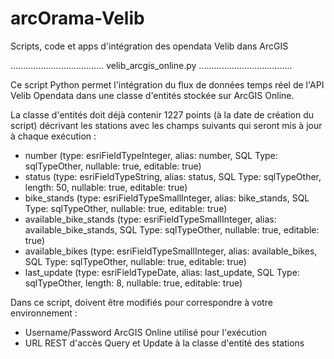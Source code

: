arcOrama-Velib
==============

Scripts, code et apps d'intégration des opendata Velib dans ArcGIS

.....................................
velib_arcgis_online.py
.....................................

Ce script Python permet l'intégration du flux de données temps réel de l'API Velib Opendata dans une classe d'entités stockée sur ArcGIS Online.

La classe d'entités doit déjà contenir 1227 points (à la date de création du script) décrivant les stations avec les champs suivants qui seront mis à jour à chaque exécution :

- number (type: esriFieldTypeInteger, alias: number, SQL Type: sqlTypeOther, nullable: true, editable: true)
- status (type: esriFieldTypeString, alias: status, SQL Type: sqlTypeOther, length: 50, nullable: true, editable: true)
- bike_stands (type: esriFieldTypeSmallInteger, alias: bike_stands, SQL Type: sqlTypeOther, nullable: true, editable: true)
- available_bike_stands (type: esriFieldTypeSmallInteger, alias: available_bike_stands, SQL Type: sqlTypeOther, nullable: true, editable: true)
- available_bikes (type: esriFieldTypeSmallInteger, alias: available_bikes, SQL Type: sqlTypeOther, nullable: true, editable: true)
- last_update (type: esriFieldTypeDate, alias: last_update, SQL Type: sqlTypeOther, length: 8, nullable: true, editable: true)

Dans ce script, doivent être modifiés pour correspondre à votre environnement :
- Username/Password ArcGIS Online utilisé pour l'exécution
- URL REST d'accès Query et Update à la classe d'entité des stations





